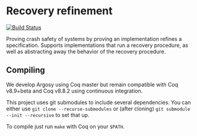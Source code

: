 # Recovery refinement

[![Build Status](https://travis-ci.org/mit-pdos/argosy.svg?branch=master)](https://travis-ci.org/mit-pdos/argosy)

Proving crash safety of systems by proving an implementation refines a specification. Supports implementations that run a recovery procedure, as well as abstracting away the behavior of the recovery procedure.

## Compiling

We develop Argosy using Coq master but remain compatible with Coq v8.9+beta and Coq v8.8.2 using continuous integration.

This project uses git submodules to include several dependencies. You can either use `git clone --recurse-submodules` or (after cloning) `git submodule --init --recursive` to set that up.

To compile just run `make` with Coq on your `$PATH`.
